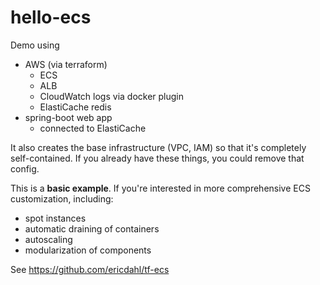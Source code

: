 # hello-ecs

Demo using
- AWS (via terraform)
    - ECS
    - ALB
    - CloudWatch logs via docker plugin
    - ElastiCache redis
- spring-boot web app
    - connected to ElastiCache

It also creates the base infrastructure (VPC, IAM) so that it's completely self-contained. If you
already have these things, you could remove that config.

This is a **basic example**. If you're interested in more comprehensive ECS customization, including:
- spot instances
- automatic draining of containers
- autoscaling
- modularization of components

See https://github.com/ericdahl/tf-ecs
